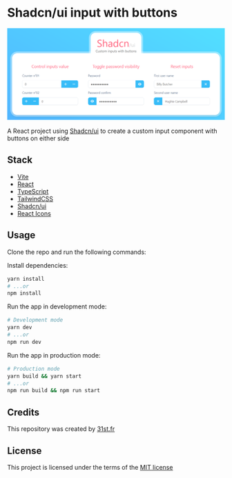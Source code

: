 # Shadcn/ui input with buttons

![Preview](public/31st_shadcn_input_with_buttons.png)

A React project using [Shadcn/ui](https://ui.shadcn.com/) to create a custom input component with buttons on either side

## Stack

- [Vite](https://vite.dev/)
- [React](https://reactjs.org/)
- [TypeScript](https://www.typescriptlang.org/)
- [TailwindCSS](https://tailwindcss.com/)
- [Shadcn/ui](https://ui.shadcn.com/)
- [React Icons](https://react-icons.github.io/react-icons/)

## Usage

Clone the repo and run the following commands:

Install dependencies:

```bash
yarn install
# ...or
npm install
```

Run the app in development mode:

```bash
# Development mode
yarn dev
# ...or
npm run dev
```

Run the app in production mode:

```bash
# Production mode
yarn build && yarn start
# ...or
npm run build && npm run start
```

## Credits

This repository was created by [31st.fr](https://31st.fr)

## License

This project is licensed under the terms of the [MIT license](LICENSE)

